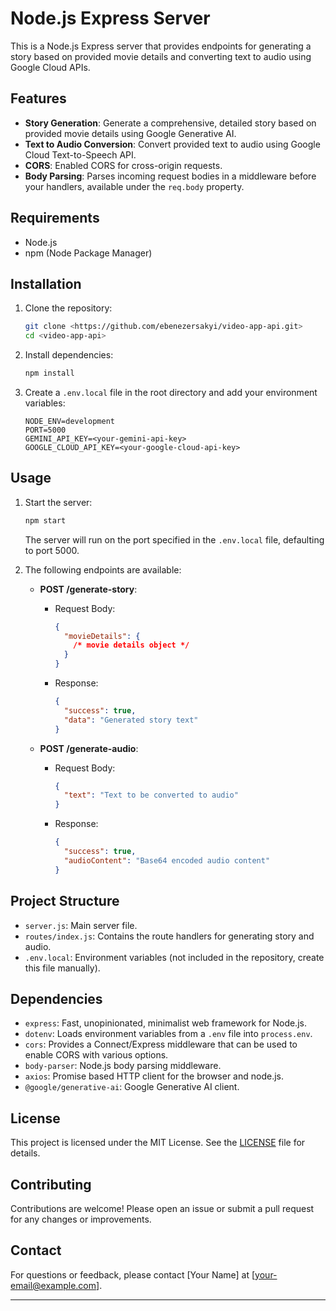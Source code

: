 # Node.js Express Server

This is a Node.js Express server that provides endpoints for generating a story based on provided movie details and converting text to audio using Google Cloud APIs.

## Features

- **Story Generation**: Generate a comprehensive, detailed story based on provided movie details using Google Generative AI.
- **Text to Audio Conversion**: Convert provided text to audio using Google Cloud Text-to-Speech API.
- **CORS**: Enabled CORS for cross-origin requests.
- **Body Parsing**: Parses incoming request bodies in a middleware before your handlers, available under the `req.body` property.

## Requirements

- Node.js
- npm (Node Package Manager)

## Installation

1. Clone the repository:

   ```bash
   git clone <https://github.com/ebenezersakyi/video-app-api.git>
   cd <video-app-api>
   ```

2. Install dependencies:

   ```bash
   npm install
   ```

3. Create a `.env.local` file in the root directory and add your environment variables:
   ```plaintext
   NODE_ENV=development
   PORT=5000
   GEMINI_API_KEY=<your-gemini-api-key>
   GOOGLE_CLOUD_API_KEY=<your-google-cloud-api-key>
   ```

## Usage

1. Start the server:

   ```bash
   npm start
   ```

   The server will run on the port specified in the `.env.local` file, defaulting to port 5000.

2. The following endpoints are available:

   - **POST /generate-story**:

     - Request Body:
       ```json
       {
         "movieDetails": {
           /* movie details object */
         }
       }
       ```
     - Response:
       ```json
       {
         "success": true,
         "data": "Generated story text"
       }
       ```

   - **POST /generate-audio**:
     - Request Body:
       ```json
       {
         "text": "Text to be converted to audio"
       }
       ```
     - Response:
       ```json
       {
         "success": true,
         "audioContent": "Base64 encoded audio content"
       }
       ```

## Project Structure

- `server.js`: Main server file.
- `routes/index.js`: Contains the route handlers for generating story and audio.
- `.env.local`: Environment variables (not included in the repository, create this file manually).

## Dependencies

- `express`: Fast, unopinionated, minimalist web framework for Node.js.
- `dotenv`: Loads environment variables from a `.env` file into `process.env`.
- `cors`: Provides a Connect/Express middleware that can be used to enable CORS with various options.
- `body-parser`: Node.js body parsing middleware.
- `axios`: Promise based HTTP client for the browser and node.js.
- `@google/generative-ai`: Google Generative AI client.

## License

This project is licensed under the MIT License. See the [LICENSE](LICENSE) file for details.

## Contributing

Contributions are welcome! Please open an issue or submit a pull request for any changes or improvements.

## Contact

For questions or feedback, please contact [Your Name] at [your-email@example.com].

---
